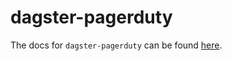 # dagster-pagerduty

The docs for `dagster-pagerduty` can be found
[here](https://docs.dagster.io/_apidocs/libraries/dagster-pagerduty).
